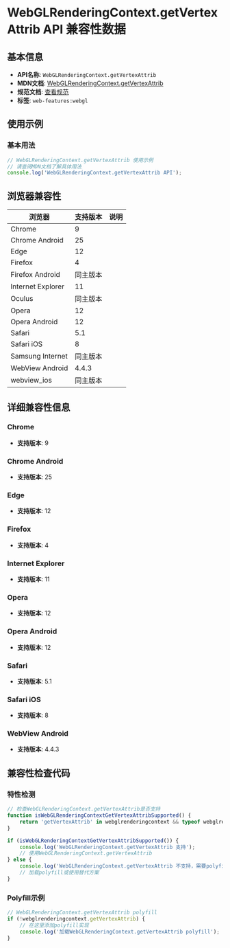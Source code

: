 # WebGLRenderingContext.getVertexAttrib API 兼容性数据

## 基本信息

- **API名称**: `WebGLRenderingContext.getVertexAttrib`
- **MDN文档**: [WebGLRenderingContext.getVertexAttrib](https://developer.mozilla.org/docs/Web/API/WebGLRenderingContext/getVertexAttrib)
- **规范文档**: [查看规范](https://registry.khronos.org/webgl/specs/latest/1.0/#5.14.10,https://registry.khronos.org/webgl/specs/latest/2.0/#3.7.8)
- **标签**: `web-features:webgl`

## 使用示例

### 基本用法

```javascript
// WebGLRenderingContext.getVertexAttrib 使用示例
// 请查阅MDN文档了解具体用法
console.log('WebGLRenderingContext.getVertexAttrib API');
```

## 浏览器兼容性

| 浏览器 | 支持版本 | 说明 |
|--------|----------|------|
| Chrome | 9 |  |
| Chrome Android | 25 |  |
| Edge | 12 |  |
| Firefox | 4 |  |
| Firefox Android | 同主版本 |  |
| Internet Explorer | 11 |  |
| Oculus | 同主版本 |  |
| Opera | 12 |  |
| Opera Android | 12 |  |
| Safari | 5.1 |  |
| Safari iOS | 8 |  |
| Samsung Internet | 同主版本 |  |
| WebView Android | 4.4.3 |  |
| webview_ios | 同主版本 |  |

## 详细兼容性信息

### Chrome

- **支持版本**: 9

### Chrome Android

- **支持版本**: 25

### Edge

- **支持版本**: 12

### Firefox

- **支持版本**: 4

### Internet Explorer

- **支持版本**: 11

### Opera

- **支持版本**: 12

### Opera Android

- **支持版本**: 12

### Safari

- **支持版本**: 5.1

### Safari iOS

- **支持版本**: 8

### WebView Android

- **支持版本**: 4.4.3

## 兼容性检查代码

### 特性检测

```javascript
// 检查WebGLRenderingContext.getVertexAttrib是否支持
function isWebGLRenderingContextGetVertexAttribSupported() {
    return 'getVertexAttrib' in webglrenderingcontext && typeof webglrenderingcontext.getVertexAttrib === 'function';
}

if (isWebGLRenderingContextGetVertexAttribSupported()) {
    console.log('WebGLRenderingContext.getVertexAttrib 支持');
    // 使用WebGLRenderingContext.getVertexAttrib
} else {
    console.log('WebGLRenderingContext.getVertexAttrib 不支持，需要polyfill');
    // 加载polyfill或使用替代方案
}
```

### Polyfill示例

```javascript
// WebGLRenderingContext.getVertexAttrib polyfill
if (!webglrenderingcontext.getVertexAttrib) {
    // 在这里添加polyfill实现
    console.log('加载WebGLRenderingContext.getVertexAttrib polyfill');
}
```

